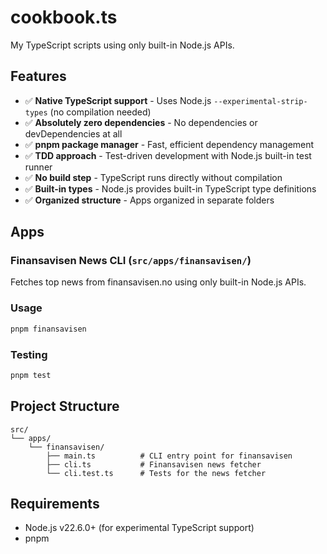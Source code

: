 # cookbook.ts

My TypeScript scripts using only built-in Node.js APIs.

## Features

- ✅ **Native TypeScript support** - Uses Node.js `--experimental-strip-types` (no compilation needed)
- ✅ **Absolutely zero dependencies** - No dependencies or devDependencies at all
- ✅ **pnpm package manager** - Fast, efficient dependency management
- ✅ **TDD approach** - Test-driven development with Node.js built-in test runner
- ✅ **No build step** - TypeScript runs directly without compilation
- ✅ **Built-in types** - Node.js provides built-in TypeScript type definitions
- ✅ **Organized structure** - Apps organized in separate folders

## Apps

### Finansavisen News CLI (`src/apps/finansavisen/`)

Fetches top news from finansavisen.no using only built-in Node.js APIs.

### Usage

```bash
pnpm finansavisen
```

### Testing

```bash
pnpm test
```

## Project Structure

```
src/
└── apps/
    └── finansavisen/
        ├── main.ts          # CLI entry point for finansavisen
        ├── cli.ts           # Finansavisen news fetcher
        └── cli.test.ts      # Tests for the news fetcher
```

## Requirements

- Node.js v22.6.0+ (for experimental TypeScript support)
- pnpm
